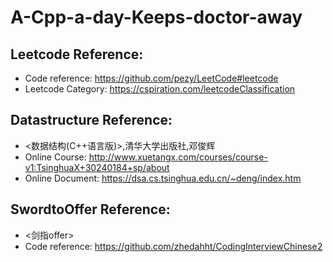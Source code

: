 # A-Cpp-a-day-Keeps-doctor-away

## Leetcode Reference: 
* Code reference: https://github.com/pezy/LeetCode#leetcode
* Leetcode Category: https://cspiration.com/leetcodeClassification

## Datastructure Reference:
* <数据结构(C++语言版)>,清华大学出版社,邓俊辉
* Online Course: http://www.xuetangx.com/courses/course-v1:TsinghuaX+30240184+sp/about
* Online Document: https://dsa.cs.tsinghua.edu.cn/~deng/index.htm

## SwordtoOffer Reference:
* <剑指offer>
* Code reference: https://github.com/zhedahht/CodingInterviewChinese2
